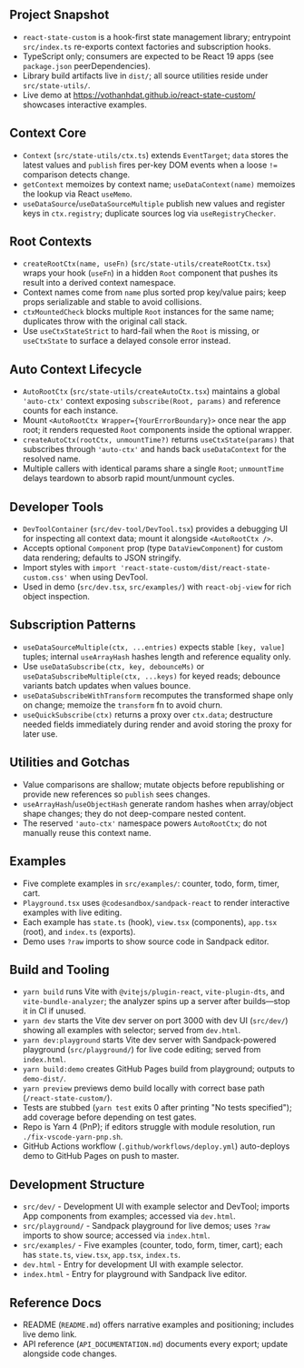 ## Project Snapshot
- `react-state-custom` is a hook-first state management library; entrypoint `src/index.ts` re-exports context factories and subscription hooks.
- TypeScript only; consumers are expected to be React 19 apps (see `package.json` peerDependencies).
- Library build artifacts live in `dist/`; all source utilities reside under `src/state-utils/`.
- Live demo at https://vothanhdat.github.io/react-state-custom/ showcases interactive examples.

## Context Core
- `Context` (`src/state-utils/ctx.ts`) extends `EventTarget`; `data` stores the latest values and `publish` fires per-key DOM events when a loose `!=` comparison detects change.
- `getContext` memoizes by context name; `useDataContext(name)` memoizes the lookup via React `useMemo`.
- `useDataSource`/`useDataSourceMultiple` publish new values and register keys in `ctx.registry`; duplicate sources log via `useRegistryChecker`.

## Root Contexts
- `createRootCtx(name, useFn)` (`src/state-utils/createRootCtx.tsx`) wraps your hook (`useFn`) in a hidden `Root` component that pushes its result into a derived context namespace.
- Context names come from `name` plus sorted prop key/value pairs; keep props serializable and stable to avoid collisions.
- `ctxMountedCheck` blocks multiple `Root` instances for the same name; duplicates throw with the original call stack.
- Use `useCtxStateStrict` to hard-fail when the `Root` is missing, or `useCtxState` to surface a delayed console error instead.

## Auto Context Lifecycle
- `AutoRootCtx` (`src/state-utils/createAutoCtx.tsx`) maintains a global `'auto-ctx'` context exposing `subscribe(Root, params)` and reference counts for each instance.
- Mount `<AutoRootCtx Wrapper={YourErrorBoundary}>` once near the app root; it renders requested `Root` components inside the optional wrapper.
- `createAutoCtx(rootCtx, unmountTime?)` returns `useCtxState(params)` that subscribes through `'auto-ctx'` and hands back `useDataContext` for the resolved name.
- Multiple callers with identical params share a single `Root`; `unmountTime` delays teardown to absorb rapid mount/unmount cycles.

## Developer Tools
- `DevToolContainer` (`src/dev-tool/DevTool.tsx`) provides a debugging UI for inspecting all context data; mount it alongside `<AutoRootCtx />`.
- Accepts optional `Component` prop (type `DataViewComponent`) for custom data rendering; defaults to JSON stringify.
- Import styles with `import 'react-state-custom/dist/react-state-custom.css'` when using DevTool.
- Used in demo (`src/dev.tsx`, `src/examples/`) with `react-obj-view` for rich object inspection.

## Subscription Patterns
- `useDataSourceMultiple(ctx, ...entries)` expects stable `[key, value]` tuples; internal `useArrayHash` hashes length and reference equality only.
- Use `useDataSubscribe(ctx, key, debounceMs)` or `useDataSubscribeMultiple(ctx, ...keys)` for keyed reads; debounce variants batch updates when values bounce.
- `useDataSubscribeWithTransform` recomputes the transformed shape only on change; memoize the `transform` fn to avoid churn.
- `useQuickSubscribe(ctx)` returns a proxy over `ctx.data`; destructure needed fields immediately during render and avoid storing the proxy for later use.

## Utilities and Gotchas
- Value comparisons are shallow; mutate objects before republishing or provide new references so `publish` sees changes.
- `useArrayHash`/`useObjectHash` generate random hashes when array/object shape changes; they do not deep-compare nested content.
- The reserved `'auto-ctx'` namespace powers `AutoRootCtx`; do not manually reuse this context name.

## Examples
- Five complete examples in `src/examples/`: counter, todo, form, timer, cart.
- `Playground.tsx` uses `@codesandbox/sandpack-react` to render interactive examples with live editing.
- Each example has `state.ts` (hook), `view.tsx` (components), `app.tsx` (root), and `index.ts` (exports).
- Demo uses `?raw` imports to show source code in Sandpack editor.

## Build and Tooling
- `yarn build` runs Vite with `@vitejs/plugin-react`, `vite-plugin-dts`, and `vite-bundle-analyzer`; the analyzer spins up a server after builds—stop it in CI if unused.
- `yarn dev` starts the Vite dev server on port 3000 with dev UI (`src/dev/`) showing all examples with selector; served from `dev.html`.
- `yarn dev:playground` starts Vite dev server with Sandpack-powered playground (`src/playground/`) for live code editing; served from `index.html`.
- `yarn build:demo` creates GitHub Pages build from playground; outputs to `demo-dist/`.
- `yarn preview` previews demo build locally with correct base path (`/react-state-custom/`).
- Tests are stubbed (`yarn test` exits 0 after printing "No tests specified"); add coverage before depending on test gates.
- Repo is Yarn 4 (PnP); if editors struggle with module resolution, run `./fix-vscode-yarn-pnp.sh`.
- GitHub Actions workflow (`.github/workflows/deploy.yml`) auto-deploys demo to GitHub Pages on push to master.

## Development Structure
- `src/dev/` - Development UI with example selector and DevTool; imports App components from examples; accessed via `dev.html`.
- `src/playground/` - Sandpack playground for live demos; uses `?raw` imports to show source; accessed via `index.html`.
- `src/examples/` - Five examples (counter, todo, form, timer, cart); each has `state.ts`, `view.tsx`, `app.tsx`, `index.ts`.
- `dev.html` - Entry for development UI with example selector.
- `index.html` - Entry for playground with Sandpack live editor.

## Reference Docs
- README (`README.md`) offers narrative examples and positioning; includes live demo link.
- API reference (`API_DOCUMENTATION.md`) documents every export; update alongside code changes.
